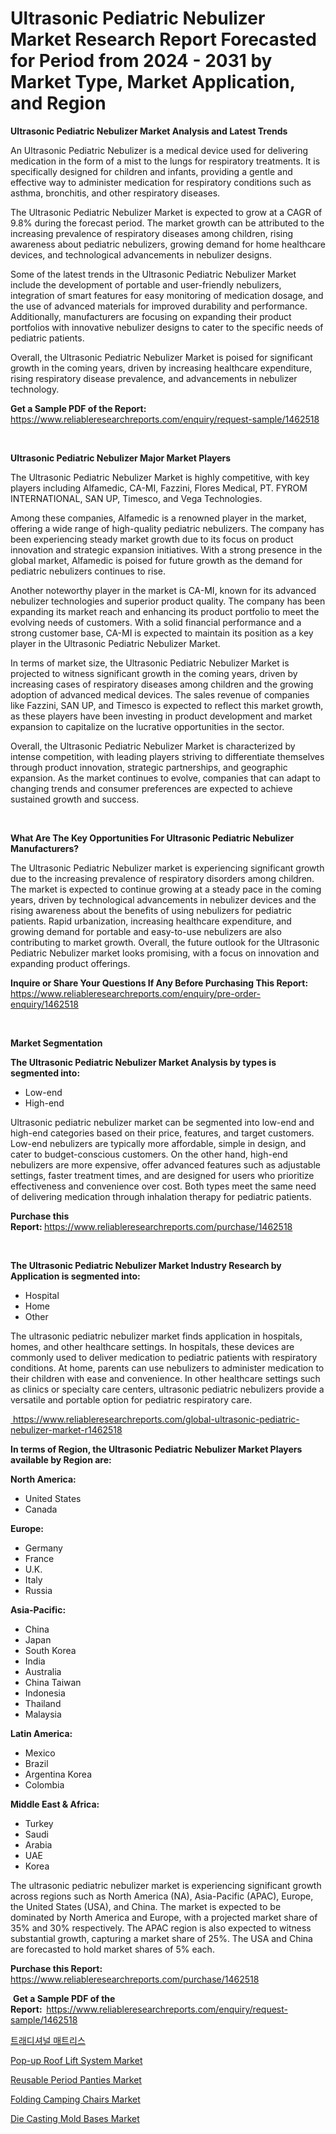 <p><h1>Ultrasonic Pediatric Nebulizer Market Research Report Forecasted for Period from 2024 -  2031 by Market Type, Market Application, and Region</h1></p><p><strong>Ultrasonic Pediatric Nebulizer Market Analysis and Latest Trends</strong></p>
<p><p>An Ultrasonic Pediatric Nebulizer is a medical device used for delivering medication in the form of a mist to the lungs for respiratory treatments. It is specifically designed for children and infants, providing a gentle and effective way to administer medication for respiratory conditions such as asthma, bronchitis, and other respiratory diseases. </p><p>The Ultrasonic Pediatric Nebulizer Market is expected to grow at a CAGR of 9.8% during the forecast period. The market growth can be attributed to the increasing prevalence of respiratory diseases among children, rising awareness about pediatric nebulizers, growing demand for home healthcare devices, and technological advancements in nebulizer designs. </p><p>Some of the latest trends in the Ultrasonic Pediatric Nebulizer Market include the development of portable and user-friendly nebulizers, integration of smart features for easy monitoring of medication dosage, and the use of advanced materials for improved durability and performance. Additionally, manufacturers are focusing on expanding their product portfolios with innovative nebulizer designs to cater to the specific needs of pediatric patients. </p><p>Overall, the Ultrasonic Pediatric Nebulizer Market is poised for significant growth in the coming years, driven by increasing healthcare expenditure, rising respiratory disease prevalence, and advancements in nebulizer technology.</p></p>
<p><strong>Get a Sample PDF of the Report:&nbsp;</strong> <a href="https://www.reliableresearchreports.com/enquiry/request-sample/1462518">https://www.reliableresearchreports.com/enquiry/request-sample/1462518</a></p>
<p>&nbsp;</p>
<p><strong>Ultrasonic Pediatric Nebulizer Major Market Players</strong></p>
<p><p>The Ultrasonic Pediatric Nebulizer Market is highly competitive, with key players including Alfamedic, CA-MI, Fazzini, Flores Medical, PT. FYROM INTERNATIONAL, SAN UP, Timesco, and Vega Technologies. </p><p>Among these companies, Alfamedic is a renowned player in the market, offering a wide range of high-quality pediatric nebulizers. The company has been experiencing steady market growth due to its focus on product innovation and strategic expansion initiatives. With a strong presence in the global market, Alfamedic is poised for future growth as the demand for pediatric nebulizers continues to rise.</p><p>Another noteworthy player in the market is CA-MI, known for its advanced nebulizer technologies and superior product quality. The company has been expanding its market reach and enhancing its product portfolio to meet the evolving needs of customers. With a solid financial performance and a strong customer base, CA-MI is expected to maintain its position as a key player in the Ultrasonic Pediatric Nebulizer Market.</p><p>In terms of market size, the Ultrasonic Pediatric Nebulizer Market is projected to witness significant growth in the coming years, driven by increasing cases of respiratory diseases among children and the growing adoption of advanced medical devices. The sales revenue of companies like Fazzini, SAN UP, and Timesco is expected to reflect this market growth, as these players have been investing in product development and market expansion to capitalize on the lucrative opportunities in the sector.</p><p>Overall, the Ultrasonic Pediatric Nebulizer Market is characterized by intense competition, with leading players striving to differentiate themselves through product innovation, strategic partnerships, and geographic expansion. As the market continues to evolve, companies that can adapt to changing trends and consumer preferences are expected to achieve sustained growth and success.</p></p>
<p>&nbsp;</p>
<p><strong>What Are The Key Opportunities For Ultrasonic Pediatric Nebulizer Manufacturers?</strong></p>
<p><p>The Ultrasonic Pediatric Nebulizer market is experiencing significant growth due to the increasing prevalence of respiratory disorders among children. The market is expected to continue growing at a steady pace in the coming years, driven by technological advancements in nebulizer devices and the rising awareness about the benefits of using nebulizers for pediatric patients. Rapid urbanization, increasing healthcare expenditure, and growing demand for portable and easy-to-use nebulizers are also contributing to market growth. Overall, the future outlook for the Ultrasonic Pediatric Nebulizer market looks promising, with a focus on innovation and expanding product offerings.</p></p>
<p><strong>Inquire or Share Your Questions If Any Before Purchasing This Report:</strong> <a href="https://www.reliableresearchreports.com/enquiry/pre-order-enquiry/1462518">https://www.reliableresearchreports.com/enquiry/pre-order-enquiry/1462518</a></p>
<p>&nbsp;</p>
<p><strong>Market Segmentation</strong></p>
<p><strong>The Ultrasonic Pediatric Nebulizer Market Analysis by types is segmented into:</strong></p>
<p><ul><li>Low-end</li><li>High-end</li></ul></p>
<p><p>Ultrasonic pediatric nebulizer market can be segmented into low-end and high-end categories based on their price, features, and target customers. Low-end nebulizers are typically more affordable, simple in design, and cater to budget-conscious customers. On the other hand, high-end nebulizers are more expensive, offer advanced features such as adjustable settings, faster treatment times, and are designed for users who prioritize effectiveness and convenience over cost. Both types meet the same need of delivering medication through inhalation therapy for pediatric patients.</p></p>
<p><strong>Purchase this Report:&nbsp;</strong><a href="https://www.reliableresearchreports.com/purchase/1462518">https://www.reliableresearchreports.com/purchase/1462518</a></p>
<p>&nbsp;</p>
<p><strong>The Ultrasonic Pediatric Nebulizer Market Industry Research by Application is segmented into:</strong></p>
<p><ul><li>Hospital</li><li>Home</li><li>Other</li></ul></p>
<p><p>The ultrasonic pediatric nebulizer market finds application in hospitals, homes, and other healthcare settings. In hospitals, these devices are commonly used to deliver medication to pediatric patients with respiratory conditions. At home, parents can use nebulizers to administer medication to their children with ease and convenience. In other healthcare settings such as clinics or specialty care centers, ultrasonic pediatric nebulizers provide a versatile and portable option for pediatric respiratory care.</p></p>
<p><a href="https://www.reliableresearchreports.com/global-ultrasonic-pediatric-nebulizer-market-r1462518">&nbsp;https://www.reliableresearchreports.com/global-ultrasonic-pediatric-nebulizer-market-r1462518</a></p>
<p><strong>In terms of Region, the Ultrasonic Pediatric Nebulizer Market Players available by Region are:</strong></p>
<p>
    <p> <strong> North America: </strong>
        <ul>
            <li>United States</li>
            <li>Canada</li>
        </ul>
        </p> 
    <p> <strong> Europe: </strong>
        <ul>
            <li>Germany</li>
            <li>France</li>
            <li>U.K.</li>
            <li>Italy</li>
            <li>Russia</li>
        </ul>
        </p> 
    <p> <strong> Asia-Pacific: </strong>
        <ul>
            <li>China</li>
            <li>Japan</li>
            <li>South Korea</li>
            <li>India</li>
            <li>Australia</li>
            <li>China Taiwan</li>
            <li>Indonesia</li>
            <li>Thailand</li>
            <li>Malaysia</li>
        </ul>
        </p> 
    <p> <strong> Latin America: </strong>
        <ul>
            <li>Mexico</li>
            <li>Brazil</li>
            <li>Argentina Korea</li>
            <li>Colombia</li>
        </ul>
        </p> 
    <p> <strong> Middle East & Africa: </strong>
        <ul>
            <li>Turkey</li>
            <li>Saudi</li>
            <li>Arabia</li>
            <li>UAE</li>
            <li>Korea</li>
        </ul>
    </p>
    </p>
<p><p>The ultrasonic pediatric nebulizer market is experiencing significant growth across regions such as North America (NA), Asia-Pacific (APAC), Europe, the United States (USA), and China. The market is expected to be dominated by North America and Europe, with a projected market share of 35% and 30% respectively. The APAC region is also expected to witness substantial growth, capturing a market share of 25%. The USA and China are forecasted to hold market shares of 5% each.</p></p>
<p><strong>Purchase this Report: </strong><a href="https://www.reliableresearchreports.com/purchase/1462518">https://www.reliableresearchreports.com/purchase/1462518</a></p>
<p>&nbsp;<strong>Get a Sample PDF of the Report:&nbsp;&nbsp;</strong><a href="https://www.reliableresearchreports.com/enquiry/request-sample/1462518">https://www.reliableresearchreports.com/enquiry/request-sample/1462518</a></p>
<p><strong></strong></p>
<p><p><a href="https://github.com/nigaleamar09/Market-Research-Report-List-2/blob/main/771725070694.md">트래디셔널 매트리스</a></p><p><a href="https://github.com/maesanjaya8/Market-Research-Report-List-1/blob/main/pop-up-roof-lift-system-market.md">Pop-up Roof Lift System Market</a></p><p><a href="https://medium.com/@bessiperez20/reusable-period-panties-market-growth-outlook-from-2024-to-2031-and-it-is-projecting-at-14-cagr-22efb2eed54f">Reusable Period Panties Market</a></p><p><a href="https://medium.com/@brendafgmorris532/strategic-insights-into-global-folding-camping-chairs-market-trends-2024-2031-covered-in-198-a4f0b4276f63">Folding Camping Chairs Market</a></p><p><a href="https://github.com/sowravmitra0/Market-Research-Report-List-1/blob/main/die-casting-mold-bases-market.md">Die Casting Mold Bases Market</a></p></p>